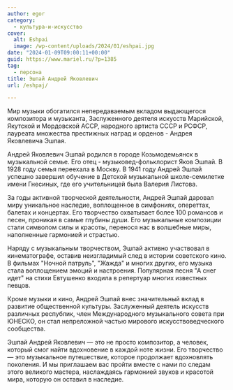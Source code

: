 ```yaml
---
author: egor
category:
  - культура-и-искусство
cover:
  alt: Eshpai
  image: /wp-content/uploads/2024/01/eshpai.jpg
date: "2024-01-09T09:00:11+00:00"
guid: https://www.mariel.ru/?p=1385
tag:
  - персона
title: Эшпай Андрей Яковлевич
url: /eshpaj/

---
```

Мир музыки обогатился непередаваемым вкладом выдающегося композитора и музыканта, Заслуженного деятеля искусств Марийской, Якутской и Мордовской АССР, народного артиста СССР и РСФСР, лауреата множества престижных наград и орденов \- Андрея Яковлевича Эшпая.

Андрей Яковлевич Эшпай родился в городе Козьмодемьянск в музыкальной семье. Его отец \- музыковед-фольклорист Яков Эшпай. В 1928 году семья переехала в Москву. В 1941 году Андрей Эшпай успешно завершил обучение в Детской музыкальной школе-семилетке имени Гнесиных, где его учительницей была Валерия Листова.

За годы активной творческой деятельности, Андрей Эшпай даровал миру уникальное наследие, воплощенное в симфониях, опереттах, балетах и концертах. Его творчество охватывает более 100 романсов и песен, проникая в самые глубины души. Его музыкальные композиции стали символом силы и красоты, перенося нас в волшебные миры, наполненные гармонией и страстью.

Наряду с музыкальным творчеством, Эшпай активно участвовал в кинематографе, оставив неизгладимый след в истории советского кино. В фильмах "Ночной патруль", "Жажда" и многих других, его музыка стала воплощением эмоций и настроения. Популярная песня "А снег идет" на стихи Евтушенко входила в репертуар многих известных певцов.

Кроме музыки и кино, Андрей Эшпай внес значительный вклад в развитие общественной культуры. Заслуженный деятель искусств различных республик, член Международного музыкального совета при ЮНЕСКО, он стал непреложной частью мирового искусствоведческого сообщества.

Эшпай Андрей Яковлевич — это не просто композитор, а человек, который смог найти вдохновение в каждой ноте жизни. Его творчество — это музыкальное путешествие, которое продолжает вдохновлять поколения. И мы приглашаем вас пройти вместе с нами по следам этого великого мастера, наслаждаясь гармонией звуков и красотой мира, которую он оставил в наследие.
